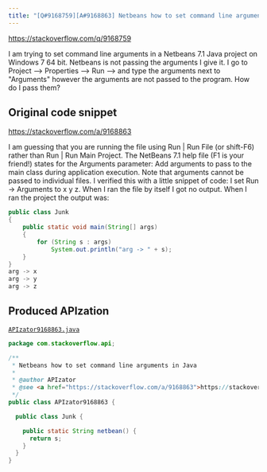 ```yaml
---
title: "[Q#9168759][A#9168863] Netbeans how to set command line arguments in Java"
---
```


https://stackoverflow.com/q/9168759

I am trying to set command line arguments in a Netbeans 7.1 Java project on Windows 7 64 bit.
Netbeans is not passing the arguments I give it.
I go to Project --> Properties --> Run --> and type the arguments next to "Arguments" however the arguments are not passed to the program.  How do I pass them?



## Original code snippet

https://stackoverflow.com/a/9168863

I am guessing that you are running the file using Run | Run File (or shift-F6) rather than Run | Run Main Project.  The NetBeans 7.1 help file (F1 is your friend!) states for the Arguments parameter:
Add arguments to pass to the main class during application execution.
  Note that arguments cannot be passed to individual files.
I verified this with a little snippet of code:
I set Run -> Arguments to x y z.  When I ran the file by itself I got no output.  When I ran the project the output was:

```java
public class Junk
{
    public static void main(String[] args)
    {
        for (String s : args)
            System.out.println("arg -> " + s);
    }
}
arg -> x
arg -> y
arg -> z
```

## Produced APIzation

[`APIzator9168863.java`](/data/search/java/APIzator9168863.java)

```java
package com.stackoverflow.api;

/**
 * Netbeans how to set command line arguments in Java
 *
 * @author APIzator
 * @see <a href="https://stackoverflow.com/a/9168863">https://stackoverflow.com/a/9168863</a>
 */
public class APIzator9168863 {

  public class Junk {

    public static String netbean() {
      return s;
    }
  }
}
```